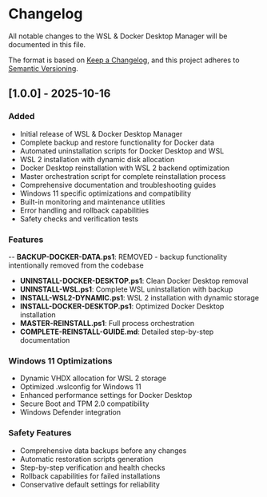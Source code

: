 # Changelog

All notable changes to the WSL & Docker Desktop Manager will be documented in this file.

The format is based on [Keep a Changelog](https://keepachangelog.com/en/1.0.0/),
and this project adheres to [Semantic Versioning](https://semver.org/spec/v2.0.0.html).

## [1.0.0] - 2025-10-16

### Added
- Initial release of WSL & Docker Desktop Manager
- Complete backup and restore functionality for Docker data
- Automated uninstallation scripts for Docker Desktop and WSL
- WSL 2 installation with dynamic disk allocation
- Docker Desktop reinstallation with WSL 2 backend optimization
- Master orchestration script for complete reinstallation process
- Comprehensive documentation and troubleshooting guides
- Windows 11 specific optimizations and compatibility
- Built-in monitoring and maintenance utilities
- Error handling and rollback capabilities
- Safety checks and verification tests

### Features
-- **BACKUP-DOCKER-DATA.ps1**: REMOVED - backup functionality intentionally removed from the codebase
- **UNINSTALL-DOCKER-DESKTOP.ps1**: Clean Docker Desktop removal
- **UNINSTALL-WSL.ps1**: Complete WSL uninstallation with backup
- **INSTALL-WSL2-DYNAMIC.ps1**: WSL 2 installation with dynamic storage
- **INSTALL-DOCKER-DESKTOP.ps1**: Optimized Docker Desktop installation
- **MASTER-REINSTALL.ps1**: Full process orchestration
- **COMPLETE-REINSTALL-GUIDE.md**: Detailed step-by-step documentation

### Windows 11 Optimizations
- Dynamic VHDX allocation for WSL 2 storage
- Optimized .wslconfig for Windows 11
- Enhanced performance settings for Docker Desktop
- Secure Boot and TPM 2.0 compatibility
- Windows Defender integration

### Safety Features
- Comprehensive data backups before any changes
- Automatic restoration scripts generation
- Step-by-step verification and health checks
- Rollback capabilities for failed installations
- Conservative default settings for reliability